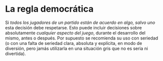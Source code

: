 # La regla democrática

Si *todos los jugadores de un partido están de acuerdo en algo, salvo uno* esta decisión debe respetarse. Esto puede incluir decisiones sobre absolutamente *cualquier aspecto del juego*, durante el desarrollo del mismo, antes o después. Por supuesto se recomienda su uso con seriedad (o con una falta de seriedad clara, absoluta y explícita, en modo de diversión, pero jamás utilizarla en una situación gris que no es seria ni divertida).
